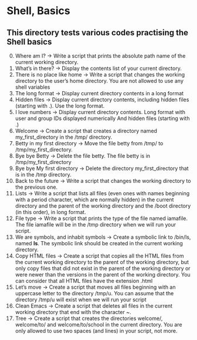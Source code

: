 # Shell, Basics 
## This directory tests various codes practising the Shell basics

0. Where am I? -> Write a script that prints the absolute path name of the current working directory.
1. What’s in there? -> Display the contents list of your current directory.
2. There is no place like home -> Write a script that changes the working directory to the user’s home directory.
You are not allowed to use any shell variables
3. The long format -> Display current directory contents in a long format
4. Hidden files -> Display current directory contents, including hidden files (starting with .). Use the long format.
5. I love numbers -> Display current directory contents.
Long format
with user and group IDs displayed numerically
And hidden files (starting with .)
6. Welcome -> Create a script that creates a directory named my_first_directory in the /tmp/ directory.
7. Betty in my first directory -> Move the file betty from /tmp/ to /tmp/my_first_directory.
8. Bye bye Betty -> Delete the file betty.
The file betty is in /tmp/my_first_directory
9. Bye bye My first directory -> Delete the directory my_first_directory that is in the /tmp directory.
10. Back to the future -> Write a script that changes the working directory to the previous one.
11. Lists -> Write a script that lists all files (even ones with names beginning with a period character, which are normally hidden) in the current directory and the parent of the working directory and the /boot directory (in this order), in long format.
12. File type -> Write a script that prints the type of the file named iamafile. The file iamafile will be in the /tmp directory when we will run your script.
13. We are symbols, and inhabit symbols -> Create a symbolic link to /bin/ls, named __ls__. The symbolic link should be created in the current working directory.
14. Copy HTML files -> Create a script that copies all the HTML files from the current working directory to the parent of the working directory, but only copy files that did not exist in the parent of the working directory or were newer than the versions in the parent of the working directory.
You can consider that all HTML files have the extension .html  
15. Let’s move -> Create a script that moves all files beginning with an uppercase letter to the directory /tmp/u.
You can assume that the directory /tmp/u will exist when we will run your script
16. Clean Emacs -> Create a script that deletes all files in the current working directory that end with the character ~.
17. Tree -> Create a script that creates the directories welcome/, welcome/to/ and welcome/to/school in the current directory.
You are only allowed to use two spaces (and lines) in your script, not more.
